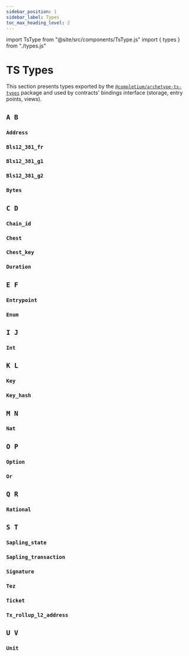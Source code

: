 ```yaml
---
sidebar_position: 1
sidebar_label: Types
toc_max_heading_level: 2
---
```

import TsType from "@site/src/components/TsType.js"
import { types } from "./types.js"

# TS Types

This section presents types exported by the [`@completium/archetype-ts-types`](https://www.npmjs.com/package/@completium/archetype-ts-types) package and used by contracts' bindings interface (storage, entry points, views).

## `A B`

### `Address`

<TsType data={types.address} />

### `Bls12_381_fr`

<TsType data={types.bls12_381_fr} />

### `Bls12_381_g1`

<TsType data={types.bls12_381_g1} />

### `Bls12_381_g2`

<TsType data={types.bls12_381_g2} />

### `Bytes`

<TsType data={types.bytes} />

## `C D`

### `Chain_id`

<TsType data={types.chain_id} />

### `Chest`

<TsType data={types.chest} />

### `Chest_key`

<TsType data={types.chest_key} />

### `Duration`

<TsType data={types.duration} />

## `E F`

### `Entrypoint`

<TsType data={types.entrypoint} />

### `Enum`

<TsType data={types.enum} />

## `I J`

### `Int`

<TsType data={types.int} />

## `K L`

### `Key`

<TsType data={types.key} />

### `Key_hash`

<TsType data={types.key_hash} />

## `M N`

### `Nat`

<TsType data={types.nat} />

## `O P`

### `Option`

<TsType data={types.option} />

### `Or`

<TsType data={types.or} />

## `Q R`

### `Rational`

<TsType data={types.rational} />

## `S T`

### `Sapling_state`

<TsType data={types.sapling_state} />

### `Sapling_transaction`

<TsType data={types.sapling_transaction} />

### `Signature`

<TsType data={types.signature} />

### `Tez`

<TsType data={types.tez} />

### `Ticket`

<TsType data={types.ticket} />

### `Tx_rollup_l2_address`

<TsType data={types.tx_rollup_l2_address} />

## `U V`

### `Unit`

<TsType data={types.unit} />


